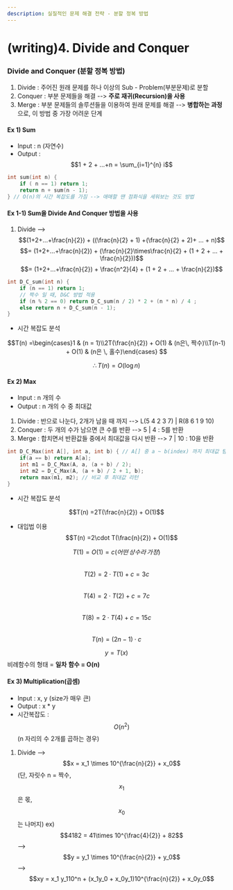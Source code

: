 ```yaml
---
description: 실질적인 문제 해결 전략 - 분할 정복 방법
---
```


# \(writing\)4. Divide and Conquer

### Divide and Conquer \(분할 정복 방법\)

1. Divide : 주어진 원래 문제를 하나 이상의 Sub - Problem\(부분문제\)로 분할
2. Conquer : 부분 문제들을 해결 --&gt; **주로 재귀\(Recursion\)을 사용**
3. Merge : 부분 문제들의 솔루션들을 이용하여 원래 문제를 해결 --&gt; **병합하는 과정**으로, 이 방법 중 가장 어려운 단계

#### Ex 1\) Sum

* Input : n \(자연수\)
* Output : $$1 + 2 + ...+n = \sum_{i=1}^{n} i$$ 

```c
int sum(int n) {
    if ( n == 1) return 1;
    return n + sum(n - 1);
} // O(n)의 시간 복잡도를 가짐 --> 애매할 땐 점화식을 세워보는 것도 방법
```

#### Ex 1-1\) Sum을 Divide And Conquer 방법을 사용

1. Divide --&gt; $$(1+2+...+\frac{n}{2}) + ((\frac{n}{2} + 1) +(\frac{n}{2} + 2)+ ... + n)$$ $$= (1+2+...+\frac{n}{2}) + (\frac{n}{2}\times\frac{n}{2} + (1 + 2 + ... + \frac{n}{2}))$$ $$= (1+2+...+\frac{n}{2}) + \frac{n^2}{4} + (1 + 2 + ... + \frac{n}{2})$$

```c
int D_C_sum(int n) {
    if (n == 1) return 1;
    // 짝수 일 때, D&C 방법 적용
    if (n % 2 == 0) return D_C_sum(n / 2) * 2 + (n * n) / 4 ;
    else return n + D_C_sum(n - 1);
}
```

* 시간 복잡도 분석

$$T(n) =\begin{cases}1 & (n = 1)\\2T(\frac{n}{2}) + O(1) & (n은\, 짝수)\\T(n-1) + O(1) & (n은 \, 홀수)\end{cases} $$

$$\therefore T(n) =O(\log n)$$

#### Ex 2\) Max

* Input : n 개의 수
* Output : n 개의 수 중 최대값

1. Divide : 반으로 나눈다, 2개가 남을 때 까지 --&gt; L\(5  4  2  3  7\) \| R\(8  6  1  9 10\)
2. Conquer : 두 개의 수가 남으면 큰 수를 반환 --&gt; 5 \| 4 : 5를 반환
3. Merge : 합치면서 반환값들 중에서 최대값을 다시 반환 --&gt; 7 \| 10 : 10을 반환

```c
int D_C_Max(int A[], int a, int b) { // A[] 중 a ~ b(index) 까지 최대값 탐색
    if(a == b) return A[a];
    int m1 = D_C_Max(A, a, (a + b) / 2);
    int m2 = D_C_Max(A, (a + b) / 2 + 1, b);
    return max(m1, m2); // 비교 후 최대값 리턴
}
```

* 시간 복잡도 분석

$$T(n) =2T(\frac{n}{2}) + O(1)$$

* 대입법 이용  $$T(n) =2\cdot T(\frac{n}{2}) + O(1)$$

$$T(1) = O(1) = c (어떤\,상수라\,가정)$$  
$$T(2) = 2 \cdot T(1)+c = 3c$$  
$$T(4) = 2 \cdot T(2)+c = 7c$$  
$$T(8) = 2 \cdot T(4)+c = 15c$$  
$$T(n) = (2n-1) \cdot c$$

$$y = T(x)$$비례함수의 형태 = **일차** **함수 = O\(n\)**

#### Ex 3\) Multiplication\(곱셈\)

* Input : x, y \(size가 매우 큰\)
* Output : x \* y
* 시간복잡도 : $$O(n^2)$$ \(n 자리의 수 2개를 곱하는 경우\)

1. Divide --&gt; $$x = x_1 \times 10^{\frac{n}{2}} + x_0$$ \(단, 자릿수 n = 짝수, $$x_1$$은 몫, $$x_0$$는 나머지\) ex\) $$4182 = 41\times 10^{\frac{4}{2}} + 82$$ --&gt; $$y = y_1 \times 10^{\frac{n}{2}} + y_0$$ --&gt; $$xy = x_1 y_110^n + (x_1y_0 + x_0y_1)10^{\frac{n}{2}} + x_0y_0$$  

